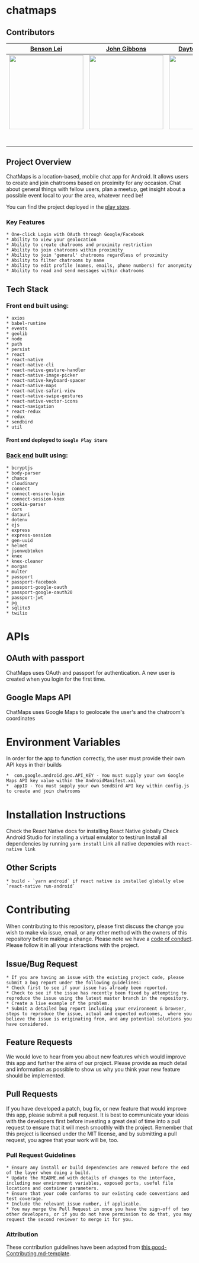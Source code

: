 # chatmaps
## Contributors

|                                      [Benson Lei](https://github.com/jmtblei)                                     |                                           [John Gibbons](https://github.com/jvgiv)                                             |                                          [Dayton Steinmeyer](https://github.com/DaytonS3)                                              |                                      [Darrena Gray](https://github.com/DarrenaGray)                                         |     [Tenzing Yeshi](https://github.com/tyeshi181)    |
| :-----------------------------------------------------------------------------------------------------------------------: | :--------------------------------------------------------------------------------------------------------------------------------------: | :---------------------------------------------------------------------------------------------------------------------------------------: | :----------------------------------------------------------------------------------------------------------------------------: | :---: |
|  [<img src="https://avatars0.githubusercontent.com/u/47536941?s=460&v=4" width = "200" />](https://github.com/jmtblei)  |          [<img src="https://avatars3.githubusercontent.com/u/34693902?s=460&v=4" width = "200" />](https://github.com/jvgiv)          |              [<img src="https://avatars0.githubusercontent.com/u/45213939?s=460&v=4" width = "200" />](https://github.com/DaytonS3)               |  [<img src="https://avatars0.githubusercontent.com/u/40064931?s=460&v=4" width = "200" />](https://github.com/DarrenaGray)  |[<img src="https://avatars2.githubusercontent.com/u/37460471?s=460&v=4" width="200"/>](https://github.com/tyeshi181)
|                  [<img src="https://github.com/favicon.ico" width="15"> ](https://github.com/jmtblei)                   |                          [<img src="https://github.com/favicon.ico" width="15"> ](https://github.com/jvgiv)                           |                        [<img src="https://github.com/favicon.ico" width="15"> ](https://github.com/DaytonS3)                        |                   [<img src="https://github.com/favicon.ico" width="15"> ](https://github.com/DarrenaGray)                   |[<img src="https://github.com/favicon.ico" width="15"> ](https://github.com/tyeshi181)
| [ <img src="https://static.licdn.com/sc/h/al2o9zrvru7aqj8e1x2rzsrca" width="15"> ](https://www.linkedin.com/in/jmtblei/) | [ <img src="https://static.licdn.com/sc/h/al2o9zrvru7aqj8e1x2rzsrca" width="15"> ](https://www.linkedin.com/in/johnvgibbonsiv/) | [ <img src="https://static.licdn.com/sc/h/al2o9zrvru7aqj8e1x2rzsrca" width="15"> ](https://www.linkedin.com/in/dayton-steinmeyer-a83520174/) | [ <img src="https://static.licdn.com/sc/h/al2o9zrvru7aqj8e1x2rzsrca" width="15"> ](https://www.linkedin.com/in/darrena-gray-5655a3180/) |  [ <img src="https://static.licdn.com/sc/h/al2o9zrvru7aqj8e1x2rzsrca" width="15"> ](https://www.linkedin.com/in/tenzing-yeshi-4912b8168/) |  |


## Project Overview
ChatMaps is a location-based, mobile chat app for Android. It allows users to create and join chatrooms based on proximity for any occasion.  Chat about general things with fellow users, plan a meetup, get insight about a possible event local to your the area, whatever need be!

You can find the project deployed in the [play store](https://play.google.com/store/apps/details?id=com.labs13localchat&hl=en_US).
### Key Features
    * One-click Login with OAuth through Google/Facebook
    * Ability to view your geolocation
    * Ability to create chatrooms and proximity restriction
    * Ability to join chatrooms within proximity
    * Ability to join 'general' chatrooms regardless of proximity
    * Ability to filter chatrooms by name 
    * Ability to edit profile (names, emails, phone numbers) for anonymity
    * Ability to read and send messages within chatrooms
## Tech Stack
### Front end built using:
    * axios
    * babel-runtime
    * events
    * geolib
    * node
    * path
    * persist
    * react
    * react-native
    * react-native-cli
    * react-native-gesture-handler
    * react-native-image-picker
    * react-native-keyboard-spacer
    * react-native-maps
    * react-native-safari-view
    * react-native-swipe-gestures
    * react-native-vector-icons
    * react-navigation
    * react-redux
    * redux
    * sendbird
    * util
#### Front end deployed to `Google Play Store`
### [Back end](https://github.com/labs13-location-chat/backend/tree/development) built using:
    * bcryptjs
    * body-parser
    * chance
    * cloudinary
    * connect
    * connect-ensure-login
    * connect-session-knex
    * cookie-parser
    * cors
    * datauri
    * dotenv
    * ejs
    * express
    * express-session
    * gen-uuid
    * helmet
    * jsonwebtoken
    * knex
    * knex-cleaner
    * morgan
    * multer
    * passport
    * passport-facebook
    * passport-google-oauth
    * passport-google-oauth20
    * passport-jwt
    * pg
    * sqlite3
    * twilio

# APIs
## OAuth with passport
ChatMaps uses OAuth and passport for authentication. A new user is created when you login for the first time.
## Google Maps API
ChatMaps uses Google Maps to geolocate the user's and the chatroom's coordinates

# Environment Variables
In order for the app to function correctly, the user must provide their own API keys in their builds

    *  com.google.android.geo.API_KEY - You must supply your own Google Maps API key value within the AndroidManifest.xml
    *  appID - You must supply your own SendBird API key within config.js to create and join chatrooms
   
# Installation Instructions
Check the React Native docs for installing React Native globally
Check Android Studio for installing a virtual emulator to test/run
Install all dependencies by running `yarn install`
Link all native depencies with `react-native link`

## Other Scripts

    * build - `yarn android` if react native is installed globally else `react-native run-android`

# Contributing
When contributing to this repository, please first discuss the change you wish to make via issue, email, or any other method with the owners of this repository before making a change.
Please note we have a [code of conduct](./CODE_OF_CONDUCT.md). Please follow it in all your interactions with the project.
## Issue/Bug Request
    * If you are having an issue with the existing project code, please submit a bug report under the following guidelines:
    * Check first to see if your issue has already been reported.
    * Check to see if the issue has recently been fixed by attempting to reproduce the issue using the latest master branch in the repository.
    * Create a live example of the problem.
    * Submit a detailed bug report including your environment & browser, steps to reproduce the issue, actual and expected outcomes,  where you believe the issue is originating from, and any potential solutions you have considered.
## Feature Requests
We would love to hear from you about new features which would improve this app and further the aims of our project. Please provide as much detail and information as possible to show us why you think your new feature should be implemented.
## Pull Requests
If you have developed a patch, bug fix, or new feature that would improve this app, please submit a pull request. It is best to communicate your ideas with the developers first before investing a great deal of time into a pull request to ensure that it will mesh smoothly with the project.
Remember that this project is licensed under the MIT license, and by submitting a pull request, you agree that your work will be, too.
### Pull Request Guidelines
    * Ensure any install or build dependencies are removed before the end of the layer when doing a build.
    * Update the README.md with details of changes to the interface, including new environment variables, exposed ports, useful file locations and container parameters.
    * Ensure that your code conforms to our existing code conventions and test coverage.
    * Include the relevant issue number, if applicable.
    * You may merge the Pull Request in once you have the sign-off of two other developers, or if you do not have permission to do that, you may request the second reviewer to merge it for you.
### Attribution
These contribution guidelines have been adapted from [this good-Contributing.md-template](https://gist.github.com/PurpleBooth/b24679402957c63ec426).
